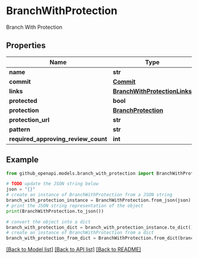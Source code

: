 # BranchWithProtection

Branch With Protection

## Properties

Name | Type | Description | Notes
------------ | ------------- | ------------- | -------------
**name** | **str** |  | 
**commit** | [**Commit**](Commit.md) |  | 
**links** | [**BranchWithProtectionLinks**](BranchWithProtectionLinks.md) |  | 
**protected** | **bool** |  | 
**protection** | [**BranchProtection**](BranchProtection.md) |  | 
**protection_url** | **str** |  | 
**pattern** | **str** |  | [optional] 
**required_approving_review_count** | **int** |  | [optional] 

## Example

```python
from github_openapi.models.branch_with_protection import BranchWithProtection

# TODO update the JSON string below
json = "{}"
# create an instance of BranchWithProtection from a JSON string
branch_with_protection_instance = BranchWithProtection.from_json(json)
# print the JSON string representation of the object
print(BranchWithProtection.to_json())

# convert the object into a dict
branch_with_protection_dict = branch_with_protection_instance.to_dict()
# create an instance of BranchWithProtection from a dict
branch_with_protection_from_dict = BranchWithProtection.from_dict(branch_with_protection_dict)
```
[[Back to Model list]](../README.md#documentation-for-models) [[Back to API list]](../README.md#documentation-for-api-endpoints) [[Back to README]](../README.md)


